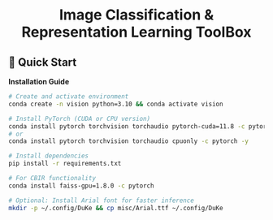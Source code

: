 # <div align="center">Image Classification & Representation Learning ToolBox</div>

## 🚀 Quick Start

<summary><b>Installation Guide</b></summary>

```bash
# Create and activate environment
conda create -n vision python=3.10 && conda activate vision

# Install PyTorch (CUDA or CPU version)
conda install pytorch torchvision torchaudio pytorch-cuda=11.8 -c pytorch -c nvidia -y
# or
conda install pytorch torchvision torchaudio cpuonly -c pytorch -y

# Install dependencies
pip install -r requirements.txt

# For CBIR functionality
conda install faiss-gpu=1.8.0 -c pytorch

# Optional: Install Arial font for faster inference
mkdir -p ~/.config/DuKe && cp misc/Arial.ttf ~/.config/DuKe
```
